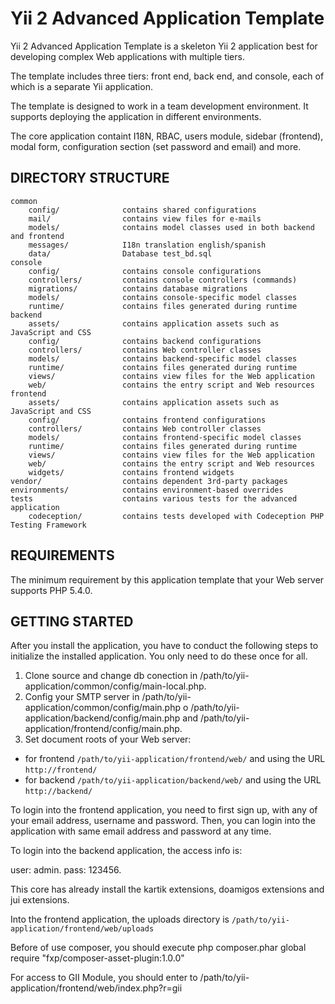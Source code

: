 Yii 2 Advanced Application Template
===================================

Yii 2 Advanced Application Template is a skeleton Yii 2 application best for
developing complex Web applications with multiple tiers.

The template includes three tiers: front end, back end, and console, each of which
is a separate Yii application.

The template is designed to work in a team development environment. It supports
deploying the application in different environments.

The core application containt I18N, RBAC, users module, sidebar (frontend), modal form, configuration section (set password and email) and more.


DIRECTORY STRUCTURE
-------------------

```
common
    config/              contains shared configurations
    mail/                contains view files for e-mails
    models/              contains model classes used in both backend and frontend
    messages/            I18n translation english/spanish
    data/                Database test_bd.sql
console
    config/              contains console configurations
    controllers/         contains console controllers (commands)
    migrations/          contains database migrations
    models/              contains console-specific model classes
    runtime/             contains files generated during runtime
backend
    assets/              contains application assets such as JavaScript and CSS
    config/              contains backend configurations
    controllers/         contains Web controller classes
    models/              contains backend-specific model classes
    runtime/             contains files generated during runtime
    views/               contains view files for the Web application
    web/                 contains the entry script and Web resources
frontend
    assets/              contains application assets such as JavaScript and CSS
    config/              contains frontend configurations
    controllers/         contains Web controller classes
    models/              contains frontend-specific model classes
    runtime/             contains files generated during runtime
    views/               contains view files for the Web application
    web/                 contains the entry script and Web resources
    widgets/             contains frontend widgets
vendor/                  contains dependent 3rd-party packages
environments/            contains environment-based overrides
tests                    contains various tests for the advanced application
    codeception/         contains tests developed with Codeception PHP Testing Framework
```


REQUIREMENTS
------------

The minimum requirement by this application template that your Web server supports PHP 5.4.0.

GETTING STARTED
---------------

After you install the application, you have to conduct the following steps to initialize
the installed application. You only need to do these once for all.

1. Clone source and change db conection in /path/to/yii-application/common/config/main-local.php.
2. Config your SMTP server in /path/to/yii-application/common/config/main.php o /path/to/yii-application/backend/config/main.php and /path/to/yii-application/frontend/config/main.php.
3. Set document roots of your Web server:

- for frontend `/path/to/yii-application/frontend/web/` and using the URL `http://frontend/`
- for backend `/path/to/yii-application/backend/web/` and using the URL `http://backend/`

To login into the frontend application, you need to first sign up, with any of your email address, username and password.
Then, you can login into the application with same email address and password at any time.

To login into the backend application, the access  info is:

user: admin.
pass: 123456.

This core has already install the kartik extensions, doamigos extensions and jui extensions.

Into the frontend application, the uploads directory is `/path/to/yii-application/frontend/web/uploads` 

Before of use composer, you should execute php composer.phar global require "fxp/composer-asset-plugin:1.0.0"

For access to GII Module, you should enter to /path/to/yii-application/frontend/web/index.php?r=gii